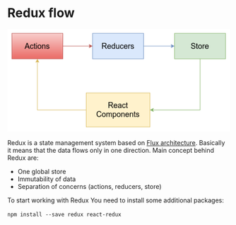 # Redux flow

<div style="text-align:center"><img width=600 src="/assets/redux-flow.png" /></div>

Redux is a state management system based on [Flux architecture](https://facebook.github.io/flux/). Basically it means
 that the data flows only in one direction. Main concept behind Redux are:

-   One global store
-   Immutability of data
-   Separation of concerns (actions, reducers, store)

To start working with Redux You need to install some additional packages:

`npm install --save redux react-redux`
